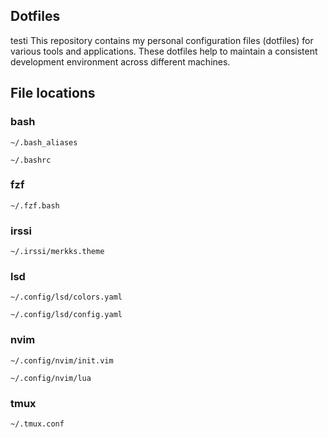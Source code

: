## Dotfiles
testi
This repository contains my personal configuration files (dotfiles) for various tools and applications. These dotfiles help to maintain a consistent development environment across different machines.

## File locations

### bash

```
~/.bash_aliases
```

```
~/.bashrc
```

### fzf

```
~/.fzf.bash
```

### irssi

```
~/.irssi/merkks.theme
```

### lsd

```
~/.config/lsd/colors.yaml
```

```
~/.config/lsd/config.yaml
```

### nvim

```
~/.config/nvim/init.vim
```

```
~/.config/nvim/lua
```

### tmux

```
~/.tmux.conf
```

